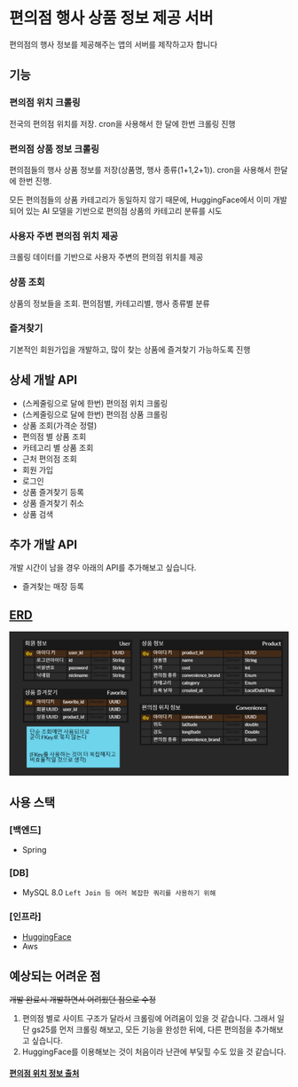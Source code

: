 # 편의점 행사 상품 정보 제공 서버
편의점의 행사 정보를 제공해주는 앱의 서버를 제작하고자 합니다
## 기능
### 편의점 위치 크롤링
전국의 편의점 위치를 저장. cron을 사용해서 한 달에 한번 크롤링 진행
### 편의점 상품 정보 크롤링
편의점들의 행사 상품 정보를 저장(상품명, 행사 종류(1+1,2+1)). cron을 사용해서 한달에 한번 진행.

모든 편의점들의 상품 카테고리가 동일하지 않기 때문에, HuggingFace에서 이미 개발되어 있는 AI 모델을 기반으로 편의점 상품의 카테고리 분류를 시도
### 사용자 주변 편의점 위치 제공
크롤링 데이터를 기반으로 사용자 주변의 편의점 위치를 제공
### 상품 조회
상품의 정보들을 조회. 편의점별, 카테고리별, 행사 종류별 분류
### 즐겨찾기
기본적인 회원가입을 개발하고, 많이 찾는 상품에 즐겨찾기 가능하도록 진행

## 상세 개발 API
- (스케줄링으로 달에 한번) 편의점 위치 크롤링
- (스케줄링으로 달에 한번) 편의점 상품 크롤링
- 상품 조회(가격순 정렬)
- 편의점 별 상품 조회
- 카테고리 별 상품 조회
- 근처 편의점 조회
- 회원 가입
- 로그인
- 상품 즐겨찾기 등록
- 상품 즐겨찾기 취소
- 상품 검색
## 추가 개발 API
개발 시간이 남을 경우 아래의 API를 추가해보고 싶습니다.
- 즐겨찾는 매장 등록

## [ERD](https://www.erdcloud.com/d/QnaJSNkLZEWPn6fW3)
![img_2.png](img_2.png)


## 사용 스택
### [백엔드]
- Spring
### [DB]
- MySQL 8.0 `Left Join 등 여러 복잡한 쿼리를 사용하기 위해`
### [인프라]
- [HuggingFace](https://huggingface.co/ChyoPyoRo/convenience-product-classifier)
- Aws

## 예상되는 어려운 점
~~개발 완료시 개발하면서 어려웠던 점으로 수정~~
1. 편의점 별로 사이트 구조가 달라서 크롤링에 어려움이 있을 것 같습니다. 그래서 일단 gs25를 먼저 크롤링 해보고, 모든 기능을 완성한 뒤에, 다른 편의점을 추가해보고 싶습니다.
2. HuggingFace를 이용해보는 것이 처음이라 난관에 부딫힐 수도 있을 것 같습니다.


#### [편의점 위치 정보 출처 ](https://safemap.go.kr/opna/data/dataView.do?objtId=145)
